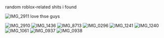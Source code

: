 random roblox-related shits i found
  
![IMG_2911](https://github.com/user-attachments/assets/8558d0e2-a869-4426-a152-bab086c1e3b6)
love thse guys

![IMG_2910](https://github.com/user-attachments/assets/cd21a722-cf71-46b6-91c6-4c5dfa0b1c31) ![IMG_1436](https://github.com/user-attachments/assets/a09a24fb-a8e5-464a-b6b1-cece54ba88f5) ![IMG_8713](https://github.com/user-attachments/assets/58fd343f-9b92-4302-846a-3d57303cb92a) ![IMG_0296](https://github.com/user-attachments/assets/2f0f65e6-dada-4212-9f51-77cb175137af) ![IMG_1241](https://github.com/user-attachments/assets/dc263563-3dd6-4903-98df-f8553665adb6) ![IMG_1240](https://github.com/user-attachments/assets/d999129b-d6b7-49d5-a797-eac9a4ae26c6) ![IMG_1061](https://github.com/user-attachments/assets/8c3236ce-98c6-4a70-95c5-42f500b925ec) ![IMG_0937](https://github.com/user-attachments/assets/82f57004-7257-4ae6-b89c-dd22d98c7026) ![IMG_0938](https://github.com/user-attachments/assets/08722b8f-7506-491c-967e-e00cc2b2fa84)

